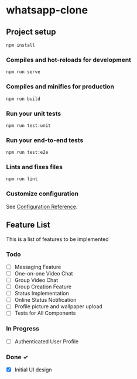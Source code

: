 # whatsapp-clone

## Project setup
```
npm install
```

### Compiles and hot-reloads for development
```
npm run serve
```

### Compiles and minifies for production
```
npm run build
```

### Run your unit tests
```
npm run test:unit
```

### Run your end-to-end tests
```
npm run test:e2e
```

### Lints and fixes files
```
npm run lint
```

### Customize configuration
See [Configuration Reference](https://cli.vuejs.org/config/).


## Feature List
This is a list of features to be implemented

### Todo

- [ ] Messaging Feature
- [ ] One-on-one Video Chat
- [ ] Group Video Chat
- [ ] Group Creation Feature
- [ ] Status Implementation
- [ ] Online Status Notification
- [ ] Profile picture and wallpaper upload 
- [ ] Tests for All Components
### In Progress

- [ ] Authenticated User Profile

### Done ✓

- [x] Initial UI design